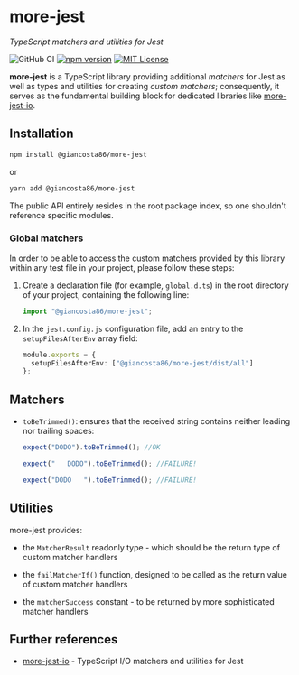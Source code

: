 # more-jest

_TypeScript matchers and utilities for Jest_

![GitHub CI](https://github.com/giancosta86/more-jest/actions/workflows/publish-to-npm.yml/badge.svg)
[![npm version](https://badge.fury.io/js/@giancosta86%2Fmore-jest.svg)](https://badge.fury.io/js/@giancosta86%2Fmore-jest)
[![MIT License](https://img.shields.io/badge/license-MIT-blue.svg?style=flat)](/LICENSE)

**more-jest** is a TypeScript library providing additional _matchers_ for Jest as well as types and utilities for creating _custom matchers_; consequently, it serves as the fundamental building block for dedicated libraries like [more-jest-io](https://github.com/giancosta86/more-jest-io).

## Installation

```bash
npm install @giancosta86/more-jest
```

or

```bash
yarn add @giancosta86/more-jest
```

The public API entirely resides in the root package index, so one shouldn't reference specific modules.

### Global matchers

In order to be able to access the custom matchers provided by this library within any test file in your project, please follow these steps:

1. Create a declaration file (for example, `global.d.ts`) in the root directory of your project, containing the following line:

   ```typescript
   import "@giancosta86/more-jest";
   ```

1. In the `jest.config.js` configuration file, add an entry to the `setupFilesAfterEnv` array field:

   ```typescript
   module.exports = {
     setupFilesAfterEnv: ["@giancosta86/more-jest/dist/all"]
   };
   ```

## Matchers

- `toBeTrimmed()`: ensures that the received string contains neither leading nor trailing spaces:

  ```typescript
  expect("DODO").toBeTrimmed(); //OK

  expect("   DODO").toBeTrimmed(); //FAILURE!

  expect("DODO   ").toBeTrimmed(); //FAILURE!
  ```

## Utilities

more-jest provides:

- the `MatcherResult` readonly type - which should be the return type of custom matcher handlers

- the `failMatcherIf()` function, designed to be called as the return value of custom matcher handlers

- the `matcherSuccess` constant - to be returned by more sophisticated matcher handlers

## Further references

- [more-jest-io](https://github.com/giancosta86/more-jest-io) - TypeScript I/O matchers and utilities for Jest
